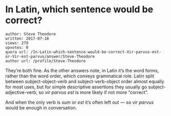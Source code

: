# In Latin, which sentence would be correct? 

	author: Steve Theodore
	written: 2017-07-18
	views: 279
	upvotes: 0
	quora url: /In-Latin-which-sentence-would-be-correct-Vir-parvus-est-or-Vir-est-parvus/answer/Steve-Theodore
	author url: /profile/Steve-Theodore


They’re both fine. As the other answers note, in Latin it’s the word forms, rather than the word order, which conveys grammatical role. Latin split between subject-object-verb and subject-verb-object order almost equally for most uses, but for simple descriptive assertions they usually go subject-adjective-verb, so _vir parvus est_ is more likely if not more “correct”.

And when the only verb is _sum_  or _est_ it’s often left out — so _vir parvus_  would be enough in conversation.


